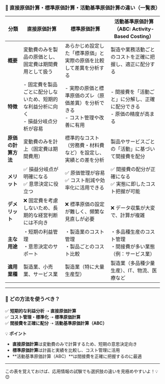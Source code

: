 ### **📌 直接原価計算・標準原価計算・活動基準原価計算の違い（一覧表）**

| **分類** | **直接原価計算** | **標準原価計算** | **活動基準原価計算（ABC: Activity-Based Costing）** |
|----|----|----|----|
| **概要** | 変動費のみを製品の原価とし、固定費は期間費用として扱う | あらかじめ設定した「標準原価」と実際の原価を比較して差異を分析する | 製造や業務活動ごとのコストを正確に把握し、適正に配分する |
| **特徴** | - 固定費を製品ごとに配分しないため、短期的な利益分析に向く<br>- 損益分岐点分析が容易 | - 実際の原価と標準原価のズレ（原価差異）を分析できる<br>- コスト管理や改善に有用 | - 間接費を「活動ごと」に分解し、正確に配分できる<br>- 原価の精度が高まる |
| **原価の計算方法** | 変動費のみを計上（固定費は期間費用） | 標準的なコスト（労務費・材料費など）を設定し、実績との差を分析 | 製品やサービスごとの「活動」に基づいて間接費を配分 |
| **メリット** | ✅ 損益分岐点が明確になる<br>✅ 意思決定に役立つ | ✅ 原価管理が容易<br>✅ コスト削減や効率化に活用できる | ✅ 間接費の配分が正確になる<br>✅ 実態に即したコスト把握が可能 |
| **デメリット** | ❌ 固定費を考慮しないため、長期的な経営判断には不向き | ❌ 標準原価の設定が難しく、頻繁な見直しが必要 | ❌ データ収集が大変で、計算が複雑 |
| **主な用途** | ・短期の利益管理<br>・意思決定のサポート | ・製造業のコスト管理<br>・製品ごとのコスト比較 | ・多品種生産のコスト管理<br>・間接費が多い業態（例：サービス業） |
| **適用業種** | 製造業、小売業、サービス業 | 製造業（特に大量生産型） | 製造業（多品種少量生産）、IT、物流、医療など |

---

### **📌 どの方法を使うべき？**
✅ **短期的な利益分析** ➝ **直接原価計算**  
✅ **コスト管理・標準化** ➝ **標準原価計算**  
✅ **間接費を正確に配分** ➝ **活動基準原価計算（ABC）**  

💡 **ポイント**
- **直接原価計算**は変動費のみで計算するため、短期の意思決定向き
- **標準原価計算**は計画と実績を比較し、コスト管理に活用
- **活動基準原価計算（ABC）**は間接費を正確に把握するのに最適

---

この表を覚えておけば、応用情報の試験でも選択肢の違いを見極めやすいよ！💡😊
